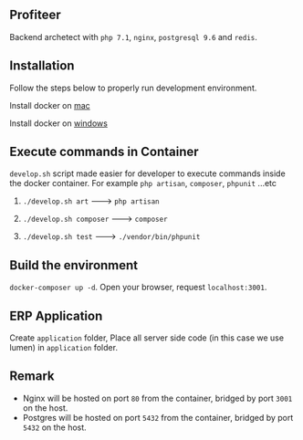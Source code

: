 ## Profiteer

Backend archetect with `php 7.1`, `nginx`, `postgresql 9.6` and `redis`.

## Installation

Follow the steps below to properly run development environment.

Install docker on [mac](https://docs.docker.com/docker-for-mac/install/)

Install docker on [windows](https://docs.docker.com/docker-for-windows/install/)

## Execute commands in Container

`develop.sh` script made easier for developer to execute commands inside the docker container. For example `php artisan`, `composer`, `phpunit` ...etc

1. `./develop.sh art` ---> `php artisan`

2. `./develop.sh composer` ---> `composer`

3. `./develop.sh test` ---> `./vendor/bin/phpunit`

## Build the environment

`docker-composer up -d`. Open your browser, request `localhost:3001`.

## ERP Application

Create `application` folder, Place all server side code (in this case we use lumen) in `application` folder.

## Remark

- Nginx will be hosted on port `80` from the container, bridged by port `3001` on the host.
- Postgres will be hosted on port `5432` from the container, bridged by port `5432` on the host.